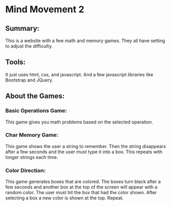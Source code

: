 # Mind Movement 2
## Summary:
This is a website with a few math and memory games. They all have setting to adjust the difficulty.

## Tools:
It just uses html, css, and javascript. And a few javascript libraries like Bootstrap and JQuery.

## About the Games:
### Basic Operations Game:
This game gives you math problems based on the selected operation.

### Char Memory Game:
This game shows the user a string to remember. Then the string disappears after a few seconds and the user must type it into a box. This repeats with longer strings each time.

### Color Direction:
This game generates boxes that are colored. The boxes turn black after a few seconds and another box at the top of the screen will appear with a random color. The user must hit the box that had the color shown. After selecting a box a new color is shown at the top. Repeat.